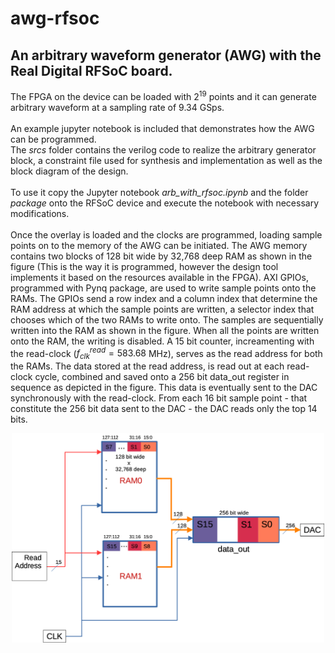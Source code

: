 # awg-rfsoc
## An arbitrary waveform generator (AWG) with the Real Digital RFSoC board.<br>

The FPGA on the device can be loaded with $2^{19}$ points and it can generate arbitrary waveform at a sampling rate of 9.34 GSps.<br><br>
An example jupyter notebook is included that demonstrates how the AWG can be programmed.<br>
The <i>srcs</i> folder contains the verilog code to realize the arbitrary generator block, a constraint file used for synthesis and implementation as well as the block diagram of the design.<br><br>
To use it copy the Jupyter notebook <i>arb_with_rfsoc.ipynb</i> and the folder <i>package</i> onto the RFSoC device and execute the notebook with necessary modifications.<br><br>
Once the overlay is loaded and the clocks are programmed, loading sample points on to the memory of the AWG can be initiated. The AWG memory contains two blocks of 128 bit wide by 32,768 deep RAM as shown in the figure (This is the way it is programmed, however the design tool implements it based on the resources available in the FPGA). AXI GPIOs, programmed with Pynq package, are used to write sample points onto the RAMs. The GPIOs send a row index and a column index that determine the RAM address at which the sample points are written, a selector index that chooses which of the two RAMs to write onto. The samples are sequentially written into the RAM as shown in the figure. When all the points are written onto the RAM, the writing is disabled. A 15 bit counter, increamenting with the read-clock ($f_{clk}^{read} = 583.68$ MHz), serves as the read address for both the RAMs. The data stored at the read address, is read out at each read-clock cycle, combined and saved onto a 256 bit data_out register in sequence as depicted in the figure. This data is eventually sent to the DAC synchronously with the read-clock. From each 16 bit sample point - that constitute the 256 bit data sent to the DAC - the DAC reads only the top 14 bits. 

<div align="center">
   <img src="assets/impl_1.png" alt="My Image" width="500"> 
</div>


